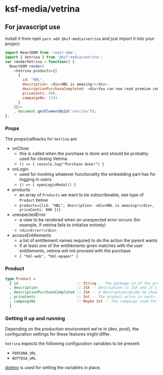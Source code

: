 # ksf-media/vetrina

## For javascript use

Install it from npm `yarn add @ksf-media/vetrina` and just import it into your project:
```javascript
import ReactDOM from 'react-dom';
import { Vetrina } from '@ksf-media/vetrina';
var renderVetrina = function() {
  ReactDOM.render(
    <Vetrina products={[
      {
        id: "HBL",
        description: <div>HBL is amazing!</div>,
        descriptionPurchaseCompleted: <div>You can now read premium content of HBL.fi</div>,
        priceCents: 990,
        campaignNo: 1234
      }
    ]}/>
    , document.getElementById('vetrina'));
};
```

### Props
The props/callbacks for `Vetrina` are
- onClose
    - this is called when the purchase is done and should be probably used for closing Vetrina
    - `() => { console.log("Purchase done!") }`
- onLogin
    - used for invoking whatever functionality the embedding part has for logging in users
    - `() => { openLoginModal() }`
- products
    - an array of `Products` we want to be subscribeable, see type of `Product` below
    - `products={[id: "HBL", description: <div>HBL is amazing!</div>, priceCents: 990 }]}`
- unexpectedError
    - a view to be rendered when an unexpected error occurs (for example, if vetrina fails to initialize entirely)
    - `<div>Error!</div>`
- accessEntitlements
    - a list of entitlement names required to do the action the parent wants
    - if at least one of the entitlements given matches with the user entitlements, vetrina will not proceed with the purchase
    - `[ "hbl-web", "hbl-epaper" ]`

### Product

```purescript
type Product =
  { id                           :: String -- The package id of the product
  , description                  :: JSX -- Description is JSX and it's shown when selecting a product
  , descriptionPurchaseCompleted :: JSX -- A description/guide to show when the purchase is completed
  , priceCents                   :: Int -- The product price in cents
  , campaignNo                   :: Maybe Int -- The campaign used for this product (optional)
  }
```

### Getting it up and running

Depending on the production environment we're in (dev, prod), the configuration settings for these features might differ.

`Vetrina` expects the following configuration variables to be present:
- `PERSONA_URL`
- `BOTTEGA_URL`

[dotenv](https://github.com/motdotla/dotenv) is used for setting the variables in place.
